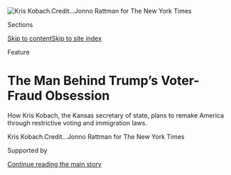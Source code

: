 <div id="app">

<div>

<div>

<div>

</div>

<div data-aria-hidden="false">

<div id="site-content" data-role="main">

<div>

<div class="css-1aor85t" style="opacity:0.000000001;z-index:-1;visibility:hidden">

<div class="css-1hqnpie">

<div class="css-epjblv">

<span class="css-z6pdnw">The Man Behind Trump’s Voter-Fraud
Obsession</span>

</div>

<div class="css-k008qs">

<div class="css-1iwv8en">

<span class="css-18z7m18"></span>

<div>

<div>

</div>

</div>

</div>

<span class="css-1n6z4y">https://nyti.ms/2siFKzB</span>

<div class="css-1705lsu">

<div class="css-4xjgmj">

<div class="css-4skfbu" data-role="toolbar" data-aria-label="Social Media Share buttons, Save button, and Comments Panel with current comment count" data-testid="share-tools">

  - 
  - 
  - 
  - 
    
    <div class="css-6n7j50">
    
    </div>

  - 
  - 

</div>

</div>

</div>

</div>

</div>

</div>

<div id="NYT_TOP_BANNER_REGION" class="css-11qgg8s">

</div>

<div id="fullBleedHeaderContent">

<div class="css-1mre5cn">

![<span class="css-i48y28 e13ogyst0" data-aria-hidden="true">Kris
Kobach.</span><span class="css-ach9cc e1z0qqy90" itemprop="copyrightHolder"><span class="css-1ly73wi e1tej78p0">Credit...</span><span><span>Jonno
Rattman for The New York
Times</span></span></span>](https://static01.graylady3jvrrxbe.onion/images/2017/06/18/magazine/18kobach1/18mag-18kobach-t_CA0-articleLarge.jpg?quality=75&auto=webp&disable=upscale)

</div>

<div class="css-hy7cq4">

<div class="css-6cn7ki">

<div class="NYTAppHideMasthead css-1bcu9v6 e1suatyy0">

<div class="section css-1o1qe8k e1suatyy2">

<div class="css-cu5p7t er09x8g0">

<div class="css-6n7j50">

</div>

<span class="css-1dv1kvn">Sections</span>

[Skip to content](#site-content)[Skip to site index](#site-index)

</div>

<div class="css-10698na e1huz5gh0">

</div>

</div>

</div>

Feature

<div class="css-1sojcmr ehdk2mb0">

# The Man Behind Trump’s Voter-Fraud Obsession

</div>

How Kris Kobach, the Kansas secretary of state, plans to remake America
through restrictive voting and immigration laws.

</div>

</div>

<div class="css-nwzfg5 e1gnum310">

<span class="css-1f9pvn2 magazine">Kris
Kobach.</span><span class="css-ach9cc e1z0qqy90" itemprop="copyrightHolder"><span class="css-1ly73wi e1tej78p0">Credit...</span><span><span>Jonno
Rattman for The New York Times</span></span></span>

</div>

<div id="sponsor-wrapper" class="css-1hyfx7x">

<div id="sponsor-slug" class="css-19vbshk">

Supported by

</div>

[Continue reading the main
story](#after-sponsor)

<div id="sponsor" class="ad sponsor-wrapper" style="text-align:center;height:100%;display:block">

</div>

<div id="after-sponsor">

</div>

</div>

<div class="css-1fl1393 e1gnum311">

<div class="css-18e8msd">

<div class="css-vp77d3 epjyd6m0">

<div class="css-1baulvz">

By <span class="css-1baulvz last-byline" itemprop="name">Ari
Berman</span>

</div>

</div>

  - June 13,
    2017

  - 
    
    <div class="css-4xjgmj">
    
    <div class="css-d8bdto" data-role="toolbar" data-aria-label="Social Media Share buttons, Save button, and Comments Panel with current comment count" data-testid="share-tools">
    
      - 
      - 
      - 
      - 
        
        <div class="css-6n7j50">
        
        </div>
    
      - 
      - 
    
    </div>
    
    </div>

</div>

</div>

</div>

<div class="section meteredContent css-1r7ky0e" name="articleBody" itemprop="articleBody">

<div class="css-1fanzo5 StoryBodyCompanionColumn">

<div class="css-53u6y8">

**<span class="css-ggqk20 ethc9we0">K</span>**ris Kobach likes to bill
himself as “the A.C.L.U.’s worst nightmare.” The Kansas secretary of
state, who was a champion debater in high school, speaks quickly for a
rural Midwesterner, with the confidence of a man who holds degrees from
Harvard, Oxford and Yale Law School, and until January he hosted his own
local radio show, which used that line about the A.C.L.U. to introduce
each episode. On March 3 he strode into the Robert J. Dole Federal
Courthouse in Kansas City, Kan., to face the latest lawsuit filed
against him by the civil-liberties organization. In an unusual
arrangement for a secretary of state, Kobach, 51, personally argues all
of his cases. He seems to see it as a perk of the job — and a mission.

The A.C.L.U. has filed four suits against Kobach since he was elected in
2010. All of them challenge some aspect of his signature piece of
legislation, the Secure and Fair Elections Act, or SAFE Act, a 2011
state law that requires people to show a birth certificate, passport or
naturalization papers to register to vote. Kobach has long argued that
such a law is necessary to prevent noncitizens from registering to vote,
a phenomenon that he has repeatedly claimed is both pervasive and a
threat to democracy. The A.C.L.U. has countered that the real purpose of
the law is not to prevent fraud but to stop the existing electorate from
expanding and shifting demographically. The same principle informed the
“grandfather clauses” of the Jim Crow era, which exempted most white
voters from literacy tests and poll taxes designed to disenfranchise
black voters. Even a seemingly small impediment to registration, like a
new ID requirement, favors the status quo, and in Kansas, and indeed
nationally, the status quo favors the Republican Party.

The Voting Rights Act of 1965 outlawed tactics that prevented blacks,
Hispanics and other minority groups from voting. But for decades,
Republicans have fought to circumvent the law by describing their
proposed restrictions — requiring specific forms of identification to
vote, preventing early voting, purging voting rolls — as colorblind
security measures, even though there is little evidence of any
individual voter fraud in the United States. The A.C.L.U. has repeatedly
argued that the Kansas law discriminated against minorities, young
people and low-income people, all of whom are more likely to be
registering for the first time and less likely to have immediate access
to citizenship papers, because they can’t afford them or were more
transient and don’t have copies of their documents at hand. No state has
been as aggressive as Kansas in restricting ballot access, and no
elected official has been as dogged as Kobach.

Standing before Judge Julie Robinson in Kansas City, Orion Danjuma, one
of the A.C.L.U. lawyers, noted that Kansas’s proof-of-citizenship law
applied only to people registering or updating their registrations after
2013. “Tens of thousands of Kansans have already been prevented from
registering to vote because of this requirement,” Danjuma said — one in
seven new registrants. Close to half of those were under 30.

</div>

</div>

<div class="css-1fanzo5 StoryBodyCompanionColumn">

<div class="css-53u6y8">

Today the A.C.L.U. was arguing that a new program called Birth Link —
which crosschecked flagged names on the list of voter registrations with
Kansas state birth records, conveniently automating the
proof-of-citizenship process — discriminated against Kansas residents
who were born outside the state. “The Birth Link policy is, in our view,
a constitutional smoking gun,” Danjuma said. “There’s nothing wrong at
all with the fact that the Kansas Department of Vital Records records
people who were born in the state. The problem is when the state starts
to distribute benefits — like the right to vote — based on whether or
not you’re in that database.”

For Kobach, the question of citizenship, and who has a rightful claim to
it, is at the heart of his lawsuits and legislation. Years before Donald
Trump began talking about building a wall, the fate of America’s white
majority was a matter of considerable interest to Kobach, who once
agreed with a caller to his radio show that a rise in Latino immigration
could lead to the “ethnic cleansing” of whites and has written scores of
laws across the country to crack down on undocumented immigration. He
told The Associated Press in May that he met Trump through his son
Donald Trump Jr., with whom he has a mutual friend. Kobach has since
become close to the White House inner circle, including the president
and his chief strategist, Steve Bannon. Two weeks after the election,
Kobach met with Trump at his golf club in Bedminster, N.J., where the
president-elect was auditioning potential members of his cabinet before
the press, and was photographed holding a white paper outlining a
“Kobach Strategic Plan for First 365 Days.” Though partly obscured,
what could be read of the document was a bullet-pointed wish-list of
right-wing policies that included “extreme vetting” and tracking of “all
aliens from high-risk areas,” reducing “intake of Syrian refugees to
zero,” deporting a “record number of criminal aliens in the first year”
and the “rapid build” of a wall along the U.S.-Mexico border.

Kobach did not go to work in the Trump administration: He said in May
that he had turned down two offered positions, one in the White House
and the other at the Department of Homeland Security, although The Wall
Street Journal reported in January that John Kelly, the secretary of the
Department of Homeland Security, had balked at making Kobach his deputy.
But on May 11 Trump named him vice chairman of a new Presidential
Advisory Commission on Election Integrity to be led by Vice President
Mike Pence. The commission will examine “improper voter registrations
and improper voting” — issues that Kobach, with his high-profile efforts
in Kansas, almost single-handedly put on the Trump administration’s
radar.

Kobach’s plans represent a radical reordering of American priorities.
They would help preserve Republican majorities. But they could also
reduce the size and influence of the country’s nonwhite population. For
years, Republicans have used racially coded appeals to white voters as a
means to win elections. Kobach has inverted the priorities, using
elections, and advocating voting restrictions that make it easier for
Republicans to win them, as the vehicle for implementing policies that
protect the interests and aims of a shrinking white majority. This has
made him one of the leading intellectual architects of a new nativist
movement that is rapidly gaining influence not just in the United States
but across the globe.

On June 8, Kobach announced his candidacy in the 2018 Kansas
gubernatorial race, telling a room full of supporters in the Kansas City
suburb of Lenexa that he had “the honor of personally advising President
Trump, both before the election and after the election, on how to reduce
illegal immigration. And is he doing a good job?” The crowd cheered. If
Kobach wins, he could be positioned to run for president as the legal
mind who can deliver the promise of Trumpism without the baggage of
Trump himself.

</div>

</div>

<div class="css-1fanzo5 StoryBodyCompanionColumn">

<div class="css-53u6y8">

At the A.C.L.U. hearing, Kobach argued that his restrictive measures
were justified by the high stakes. “We are preventing noncitizens from
voting in elections,” he said. “And when a few noncitizens vote, those
can swing a close election.” Afterward, sipping a Diet Coke at the
restaurant in the Hilton Garden Inn across the street from the
courthouse, Kobach told me he wants his work in Kansas to become a model
for the rest of the country. Other state and federal laws would follow,
if only he could create “the absolute best legal framework,” he said.
“That’s what I set out to do.”

</div>

</div>

<div class="css-79elbk" data-testid="photoviewer-wrapper">

<div class="css-z3e15g" data-testid="photoviewer-wrapper-hidden">

</div>

<div class="css-1a48zt4 ehw59r15" data-testid="photoviewer-children">

![<span class="css-i48y28 e13ogyst0" data-aria-hidden="true">Linda
Borror, an administrative assistant in Kobach’s election office. Her
duties include delivering the oath of
office.</span><span class="css-ach9cc e1z0qqy90" itemprop="copyrightHolder"><span class="css-1ly73wi e1tej78p0">Credit...</span><span>Jonno
Rattman for The New York
Times</span></span>](https://static01.graylady3jvrrxbe.onion/images/2017/06/18/magazine/18kobach3/18mag-18kobach-t_CA1-articleLarge.jpg?quality=75&auto=webp&disable=upscale)

</div>

</div>

<div class="css-1fanzo5 StoryBodyCompanionColumn">

<div class="css-53u6y8">

**No one better** represents the kind of America that Kobach is
promoting than Kobach himself. He is tall and broad-shouldered and looks
like John Wayne. He was born in Wisconsin and moved to Topeka, Kan.,
when he was 7. In high school, he mowed lawns and worked at his father’s
Buick dealership. After becoming class president, he went on to Harvard.

It was at Harvard that Kobach became a protégé of Prof. Samuel
Huntington, then the director of Harvard’s Center for International
Affairs. Huntington had worked in the National Security Council under
President Jimmy Carter, but he is now best known for his dire warnings
about an inevitable “clash of civilizations” between various regional
and religious groups, including Islam and the West. Under Huntington’s
guidance, Kobach wrote his senior thesis on how the movement to divest
from South Africa was misguided because international businesses were
already leading the way against apartheid. (Huntington, who had advised
South Africa’s government, argued that a transition away from white
minority rule might require a period of “enlightened despotism.”)

Kobach says Huntington “touched on a lot of themes I’ve worked on with
immigration law,” but he distances himself from some of Huntington’s
more radical ideas. Two of those ideas, however, have played an
important role in the direction of the larger reactionary movement that
Kobach leads.

The first was that broad-based participation in a democracy was not
always a good thing. “Some of the problems of governance in the United
States today stem from an excess of democracy,” Huntington wrote in a
1975 report called “The Crisis of Democracy,” and there are “potentially
desirable limits to the indefinite extension of political democracy.”

Huntington warned of the dangers of expanding the franchise to
previously disenfranchised and marginalized groups of voters. “In
itself, this marginality on the part of some groups is inherently
undemocratic, but it has also been one of the factors which has enabled
democracy to function effectively,” Huntington wrote. “Marginal social
groups, as in the case of the blacks, are now becoming full participants
in the political system. Yet the danger of overloading the political
system with demands which extend its functions and undermine its
authority still remains.”

</div>

</div>

<div class="css-1fanzo5 StoryBodyCompanionColumn">

<div class="css-53u6y8">

The second idea was that the changing demographics of the United States
would lead to a culture war between Anglo-Protestants and newer
immigrant groups, particularly Latinos. “While Muslims pose the
immediate problem to Europe,” Huntington wrote in his 1996 book “The
Clash of Civilizations,” “Mexicans pose the problem for the United
States.”

He expanded on this view in his 2004 book “Who Are We? The Challenges to
America’s National Identity,” denouncing the “Hispanization” of the
United States and claiming that many Mexican-American immigrants “do not
appear to identify primarily with the United States” and were “often
contemptuous of American culture.”

Huntington’s central thesis was that the country’s “Anglo-Protestant
culture” was under siege: He warned that “the large and continuing
influx of Hispanics threatens the pre-eminence of white Anglo-Protestant
culture and the place of English as the only national language. White
nativist movements are a possible and plausible response to these
trends.” Five years later, in an essay in Foreign Policy, he amplified
the point: “Demographically, socially and culturally, the reconquista
(reconquest) of the Southwest United States by Mexican immigrants is
well underway.”

Kobach enrolled at Yale Law School in 1992. In his final year,
California voters approved Prop. 187, a sweeping law, also known as the
Save Our State initiative, that for the first time restricted public
benefits, including education and health care, for undocumented
immigrants. The federal courts ultimately blocked the law, on the
grounds that California was overstepping federal immigration authority,
and it is now largely remembered as a political debacle. California had
been predominately Republican for decades, but a backlash from the
state’s growing Hispanic population pushed Gov. Pete Wilson out of
office and flipped the state from more-or-less red to permanently blue.

Kobach says that it was not Huntington so much as Prop. 187 that sparked
his interest in immigration law. “It was not popular at Yale Law School,
but I defended it,” he said. “It just struck me as obvious that a state
has the right to restrict its welfare benefits only to those people who
are U.S. citizens or are visiting the state legally.”

Jed Shugerman, a legal historian at Fordham Law School, attended a
debate at Yale as an undergraduate in which Kobach defended Prop. 187.
“While the other pro-187 debaters were careful to distinguish between
the ‘legal’ and ‘illegal’ process, Kobach struck me even then as far
more xenophobic than other Yale conservatives,” Shugerman wrote on his
personal blog in May. “His image at that moment is seared into my
memory, because I remember thinking, This dude is really smart and
really scary. Remember his name, because he’ll be back with a
vengeance.”

</div>

</div>

<div class="css-79elbk" data-testid="photoviewer-wrapper">

<div class="css-z3e15g" data-testid="photoviewer-wrapper-hidden">

</div>

<div class="css-1a48zt4 ehw59r15" data-testid="photoviewer-children">

<div class="css-1xdhyk6 erfvjey0">

<span class="css-1ly73wi e1tej78p0">Image</span>

<div class="css-zjzyr8">

<div data-testid="lazyimage-container" style="height:257.77777777777777px">

</div>

</div>

</div>

<span class="css-i48y28 e13ogyst0" data-aria-hidden="true">Bills that
Kobach helped write or helped get passed in the State
Legislature.</span><span class="css-ach9cc e1z0qqy90" itemprop="copyrightHolder"><span class="css-1ly73wi e1tej78p0">Credit...</span><span>Jonno
Rattman for The New York Times</span></span>

</div>

</div>

<div class="css-1fanzo5 StoryBodyCompanionColumn">

<div class="css-53u6y8">

**In 2001, Kobach** took a leave of absence from his job as a law
professor at the University of Missouri-Kansas City to become a White
House fellow in the George W. Bush administration. He was assigned to
the Justice Department a week before Sept. 11. While much of the
national-security establishment regarded the attacks as an intelligence
failure, Kobach viewed them as a failure of border security. Mark
Johnson, a partner at Dentons law firm in Kansas City who has known
Kobach for 25 years, says, “It radicalized him on the issue of
immigration.”

</div>

</div>

<div class="css-1fanzo5 StoryBodyCompanionColumn">

<div class="css-53u6y8">

Kobach grew close to Attorney General John Ashcroft, and when the
fellowship ended a year later, he stayed on as his chief adviser on
immigration and border-security issues. One of his first tasks was to
implement the National Security Entry-Exit Registration System, or
Nseers, a program he designed that required all male visa holders over
the age of 16 from 24 predominantly Muslim countries (and North Korea)
to be fingerprinted, photographed and interviewed by immigration
authorities. The program was controversial inside and outside the
government. The A.C.L.U. said in a statement that it “mandated ethnic
profiling on a scale not seen in the United States since
Japanese-American internment during World War II and the ‘Operation
Wetback’ deportations to Mexico of 1954.” The Obama administration
halted the program in 2011. Nseers did not result in a single known
conviction on terrorism charges, but it did result in deportation
proceedings for nearly 14,000 Muslim men, many for minor immigration
violations. Today Kobach recalls it as a “great success.”

In 2003, Kobach returned to Kansas to challenge Dennis Moore, a
Democrat, for his seat in Congress. The following year, he also
represented students in a lawsuit sponsored by the Federation for
American Immigration Reform, or FAIR, a far-right advocacy group, in a
lawsuit challenging a provision that allowed public universities to
charge undocumented residents of Kansas in-state tuition rates. (The
suit was unsuccessful.)

FAIR was founded in 1978 by John Tanton, an ophthalmologist in rural
Michigan. Tanton was initially concerned about how human population
growth was harming the environment, but increasingly embraced nativist
arguments that demonized all kinds of immigration, illegal and legal. He
was especially struck by a brazenly racist 1973 novel called “The Camp
of the Saints,” by a French author, Jean Raspail, depicting “the end of
the white world” after a fleet of savage refugees, led by an Indian
called “the turd eater,” overwhelm Europe. Tanton republished the book
in English, and it attracted some influential American readers,
including Steve Bannon, who has cited the book frequently.

Tanton argued that white people needed to take action against the
country’s demographic changes. Tanton outlined his concerns in a 1986
memo, now available from The Southern Poverty Law Center, which labeled
FAIR a “hate group.” “Will Latin American migrants bring with them the
tradition of the mordida (bribe), the lack of involvement in public
affairs, etc.?” he asked in the memo addressed to colleagues at a
retreat of anti-immigration activists in 1986. “As Whites see their
power and control over their lives declining, will they simply go
quietly into the night? Or will there be an explosion?” The Los Angeles
Times studied FAIR’s tax returns and found that it had received at least
$600,000 in grants from the Pioneer Fund, a nonprofit foundation that
subsidizes research that claims to prove blacks and other minorities are
genetically inferior to whites.

Kobach’s connection to Tanton — in addition to representing FAIR in
court, he received contributions totaling $10,000 from a
political-action committee run by Tanton’s wife — became an issue in his
congressional run. “People and groups tied to white supremacists gave
Kobach thousands,” said a TV ad run by Moore. “One even hired Kobach.”
But Kobach refused to return the donations or disavow Tanton or FAIR.
Instead, he made opposition to undocumented immigration the centerpiece
of his campaign, criticizing Moore for supporting what Kobach described
as “amnesty” and calling for the National Guard to patrol the Mexican
border.

Kobach lost the race by 11 points but earned national headlines for his
outspoken nativism. “I want to just applaud you for your courage,” Bill
O’Reilly told him that year, during Kobach’s first of many appearances
on O’Reilly’s show. “You’re the first former administration official to
come up and really tell the folks what’s going on.” Kobach became
counsel to the Immigration Reform Law Institute, the legal arm of FAIR,
and began drafting a series of ordinances for cities around the country,
preventing landlords from knowingly renting to undocumented immigrants
or employers from hiring them. Most of the laws were defeated in court
because the federal government had the exclusive power to enforce
immigration laws. But Kobach’s co-counsel, Michael Hethmon, recognized
their real purpose. He told the filmmakers of the 2009 documentary “9500
Liberty,” that the effort to institute one of Kobach’s model ordinances
in Prince William County, Virginia, might best be understood as “a field
study.”

</div>

</div>

<div class="css-1fanzo5 StoryBodyCompanionColumn">

<div class="css-53u6y8">

**In 2006, Kobach** received a call from the Maricopa County Attorney’s
office in Phoenix. Andrew Thomas, the county attorney, wanted Kobach to
defend his interpretation of the state’s “coyote law,” which in his view
should allow undocumented immigrants to be charged as co-conspirators
when they were caught illegally crossing the border. Kobach agreed.

Even as he remained active in his own state’s politics, serving as
chairman of the Kansas Republican Party from 2007 to 2009, Kobach began
spending more time in Arizona. He struck up a friendship with Joe
Arpaio, the Maricopa County sheriff, who dubbed himself “America’s
toughest sheriff.” Arpaio, one of the first local sheriffs who took it
upon himself to enforce federal immigration law, was also a flamboyantly
authoritarian figure who drew national attention for requiring his
inmates to wear pink underwear, work on chain gangs and live outdoors in
tents where temperatures reached 130 degrees. At the Justice Department,
Kobach had promoted an effort to deputize local police departments with
immigration-enforcement authority from Immigration and Customs
Enforcement. In 2007, Arpaio received such a deputization, and his
office within two years had arrested 33,000 undocumented immigrants,
many of them in highly publicized “crime suppression” sweeps.

In 2009, after Barack Obama took office, the Department of Homeland
Security rescinded Arpaio’s immigration-enforcement powers. That same
year, the Justice Department began an investigation into Arpaio’s
“discriminatory police practices and unconstitutional searches and
seizures.” Not long after that, Arpaio hired Kobach to train all of his
deputies on how to comply with federal immigration law. “I really want
to applaud what Maricopa County is doing,” Kobach said in a video for
the trainings, calling the county a model for the nation. Despite the
federal government’s jurisdiction over immigration, Kobach told Arpaio’s
deputies they had “inherent authority” to enforce immigration laws,
based on a 2002 memo Kobach had requested from the Justice Department.
He listed several of the dozens of federal crimes undocumented
immigrants could be arrested for, including “failure to carry an alien
registration card” and “failure to notify the federal government of a
change of address.”

Kobach also helped State Senator Russell Pearce, the foremost opponent
of undocumented immigration in the State Legislature, draft SB 1070, a
2010 bill that required the Arizona police to ask for citizenship papers
from anyone they had “reasonable suspicion” of being in the state
illegally.

</div>

</div>

<div style="max-width:100%;margin:0 auto">

<div class="css-17dprlf" data-id="100000005160382" data-slug="18mag-kobach-pullquote1" style="max-width:300px">

</div>

</div>

<div class="css-1fanzo5 StoryBodyCompanionColumn">

<div class="css-53u6y8">

Kobach counseled Pearce on how to make the bill even more sweeping. In
an email to Pearce before the law’s final passage, Kobach said that a
person’s violation of “any county or municipal ordinance” could lead to
an immigration query: “This will allow police to use violations of
property codes (i.e., cars on blocks in the yard) or rental codes (too
many occupants of a rental accommodation) to initiate queries as well.”
After filing a lawsuit against SB 1070, the A.C.L.U. referred to it on
its website as the Show Me Your Papers law.

Arizona became the first state to act on another of Kobach’s theories:
attrition through enforcement. Make life miserable enough for
immigrants, and they will leave of their own volition. As Pearce told
The Arizona Republic newspaper, “Disneyland taught us that if you shut
down the rides, people leave the amusement park.” Mitt Romney was widely
mocked when he used the word “self-deportation” during the 2012
election, but that was exactly what Kobach was trying to achieve in
Arizona.

</div>

</div>

<div class="css-1fanzo5 StoryBodyCompanionColumn">

<div class="css-53u6y8">

The Arizona experiment didn’t end well for the state or its principal
actors. The interpretation of the “coyote law” that Kobach came to
Arizona to defend was blocked in 2013. The Supreme Court struck down
three of four sections of SB 1070 and narrowed enforcement of the “show
me your papers” provision. The Justice Department sued Arpaio in 2012,
and the following year a federal court ruled that his immigration stops
violated federal law, including the Civil Rights Act of 1964, for
discriminating against Latinos. Arpaio was ultimately charged with
criminal contempt of court; he failed to be re-elected in November 2016.
Andrew Thomas, the county attorney, was disbarred by the Arizona Supreme
Court in 2012 for what it called an “unholy collaboration” with Arpaio.
Russell Pearce was recalled from the Senate in 2011 and then resigned as
vice chairman from the Arizona Republican Party after saying on his
radio show that Medicaid recipients should be sterilized, which led to a
public outcry.

But Kobach continued to thrive. In 2010, the same year SB 1070 passed in
Arizona, he ran for secretary of state in Kansas. “My hope is that
Kansas will be to stopping election fraud what Arizona is to stopping
illegal immigration,” he told The Kansas City Star. The position of
secretary of state was not an especially glamorous one, but it offered
an enormous amount of power by virtue of its authority to enforce state
voting laws, particularly as American elections were being decided by
increasingly narrow margins. During the 2000 election in Florida and the
2004 election in Ohio, Republican secretaries of state were at the
center of hotly disputed elections.

Kobach had not been a particularly popular figure in Kansas. When he was
chairman of the Kansas Republican Party, he introduced what he described
as a “loyalty rule” to expel moderate Republican party leaders, an
episode The Kansas City Star likened to the “Kansas G.O.P.’s version of
Stalin’s purges.” But Kobach also had a growing constituency. “He should
be running for president,” Arpaio said when he came to Kansas to
campaign for Kobach, “but we’ll take secretary of state.”

**Just a few** days before Election Day in 2010, Kobach held a news
conference and announced that nearly 2,000 dead voters in the state were
still registered to vote. “Every one of those 1,966 identities is an
opportunity for voter fraud waiting to happen,” he said. Kobach singled
out one name, Alfred K. Brewer, who was born in 1900 and died in 1996,
but was in fact listed as having voted just that year. “An Alfred K.
Brewer voted in the 2010 primary election,” Kobach said. “Is it the same
one? We are still trying to achieve confirmation of this, but it
certainly seems like a very real possibility.”

A reporter from The Wichita Eagle found Alfred K. Brewer very much
alive; he was in his front yard doing chores. “I don’t think this is
heaven, not when I’m raking leaves,” Brewer said. He was 78 and had been
listed as being born in 1900 because Kansas didn’t record birth dates on
voter registration forms back when he first registered. The date of
death was his father’s, who had the same name but was born in 1904.
Kobach could have avoided the embarrassing mix-up if he had called
Brewer before singling him out.

But Kansas voters, in the age of Obama, demonstrated an appetite for
Kobach’s nativist brew of anti-immigration sentiment and voting
restrictions. He won handily and quickly set about turning a once-sleepy
office into a kind of laboratory for limiting access to the ballot.

In 2005, Kansas joined with three other Midwestern states in a regional
compact called the Interstate Voter Registration Crosscheck Program. The
program compared state records to find people registered to vote in more
than one place. On taking office, Kobach, recognizing the program’s
potential, championed it to election officials around the country,
rapidly expanding its reach. The program now includes more than 30
states.

</div>

</div>

<div class="css-1fanzo5 StoryBodyCompanionColumn">

<div class="css-53u6y8">

Crosscheck appeared to offer an appealing scientific certainty to the
hunt for fraud. But it could also be used to suppress the vote. The
program searches for double registrations using only voters’ first and
last names and date of birth, and it generates thousands of false
matches — John Smith in Kansas can easily be confused with John Smith in
Iowa. These false matches have in several instances led to people being
wrongly removed from voter rolls. In 2013, after Virginia joined
Crosscheck, and in the midst of a hotly contested governor’s race, the
state board of elections sent counties a list of more than 57,000 voters
to purge because they were supposedly registered in other states. The
data was littered with errors: Lawrence Haake, then the registrar in
Chesterfield County, told The Richmond Times-Dispatch, “We do need an
interstate checking mechanism, but I’m not real impressed with this
one.”

Crosscheck has led to outrageous headlines that make double voting seem
far more common than it is. In 2014, after North Carolina joined
Crosscheck, the head of the state board of elections reported that in
the 2012 general election, there were 35,750 voters in the state whose
first and last names and dates of birth matched those of individuals who
voted in the same election in a different state. Republican leaders of
the North Carolina Legislature called it “alarming evidence of voter
fraud,” and the conservative political strategist Dick Morris told Sean
Hannity on Fox News, “It’s the most important data I’ve read in a year,”
adding that it was “the first concrete evidence we’ve ever had of
massive voter fraud.” But when North Carolina investigated the numbers
using additional data like the last four digits of voters’ Social
Security numbers, eight cases of potential double voting were referred
to prosecutors and two people were
convicted.

</div>

</div>

<div style="max-width:100%;margin:0 auto">

<div class="css-17dprlf" data-id="100000005160398" data-slug="18mag-kobach-pullquote2" style="max-width:300px">

</div>

</div>

<div class="css-1fanzo5 StoryBodyCompanionColumn">

<div class="css-53u6y8">

Some states, including Florida and Oregon, have withdrawn from
Crosscheck over concerns about its accuracy. In a 2016 paper,
researchers at Stanford, Harvard, Yale and the University of
Pennsylvania analyzed the lists of potential duplicate voter
registrations that Crosscheck sent to the state of Iowa before the 2012
and 2014 elections and found that “200 legitimate voters may be impeded
from voting for every double vote stopped.”

Kobach’s other major project was making the SAFE Act into a sustainable
model of election legislation, one that would stand up to scrutiny in
the courts. When it was made into law in April 2011, Kobach compared it
to the 19th Amendment, which gave women the right to vote. But the
A.C.L.U. immediately began to file legal challenges claiming that rather
than expand access to the ballot, the law was making it harder to vote.

One of the most significant challenges to the SAFE Act came from a
lawsuit in a different state. In June 2013, the Supreme Court ruled that
Arizona could not require proof of citizenship for those who registered
to vote using a federal registration form, which had the effect of
nullifying part of the SAFE Act. Justice Antonin Scalia, however, in
writing the majority opinion, noted that states like Arizona and Kansas
that wanted to implement proof-of-citizenship laws could petition the
Election Assistance Commission, which is a little-known federal agency
created after the 2000 presidential-election recount. Its approval, he
said, would be sufficient to make the laws constitutional. Kobach, who
filed just such a petition in 2012, promptly sent another request two
months later, but the acting executive director of the E.A.C. denied it.

A finalist for the permanent position of executive director at the
E.A.C. happened to be one of Kobach’s own election commissioners in
Kansas, Brian Newby of Johnson County. Kobach was informed in April 2015
by staff at the Johnson County Election Office that Newby was being
audited for misusing county funds, but instead of admonishing Newby,
Kobach recommended him for a top federal job. The E.A.C., which was made
up of three commissioners, two of whom were Republicans, took Kobach’s
advice, and Newby got the job in November 2015. Three months after Newby
took office, he unexpectedly changed the E.A.C.’s rules in Kobach’s
favor.

</div>

</div>

<div class="css-1fanzo5 StoryBodyCompanionColumn">

<div class="css-53u6y8">

The League of Women Voters sued the E.A.C. two weeks later. “If the
Newby decision stands, then every state in the nation will be able to
require documentary proof of citizenship,” the group’s advocacy
director, Lloyd Leonard, told The New York Times. “Citizenship
documents,” like birth certificates and passports, are not things most
Americans carry around with them. That makes it impossible for groups
like the League of Women Voters to register voters at farmers markets or
public marches and demonstrations. When the SAFE Act went into effect,
eight of nine chapters of the Kansas League of Women Voters suspended
voter-registration activities; the Wichita chapter went from registering
4,000 voters in 2012 to just 465 in 2014.

The Obama Justice Department took the extraordinary step of refusing to
defend Newby’s directive in federal court, so Kobach defended it
himself. The 10th Circuit Court of Appeals ruled against him, finding
that Newby, as executive director, did not have the authority to make
the decision without the consent of his commissioners.

**In 2015, Kobach** persuaded the Kansas Legislature to make him the
only secretary of state in the country with the power to independently
prosecute voter-fraud cases. He told The Kansas City Star that this was
“the final piece in the puzzle in terms of preventing voter fraud.”
Betty and Steven Gaedtke were two of the first people Kobach charged.
After retiring, the Gaedtkes left Olathe, Kan., to build their dream
house in the woods of the Arkansas Ozarks. Betty is a member of the
Quapaw Tribe of Oklahoma, which was based in Arkansas before being
forcefully relocated to Oklahoma in the 1800s, and she felt as if she
were returning home. She was elected to the tribal council and became an
advocate against sexual assault. “She’s very, very civic-minded,” her
lawyer, Trey Pettlon, said.

Betty became an Arkansas resident and voted there in 2010. Her husband
moved down after her and, before he left, filled out absentee ballots
for each of them in Kansas. Then he settled in Arkansas before the 2010
election and voted there too, believing he had lawfully established
residency. County attorneys in Kansas declined to prosecute the
Gaedtkes, seeing the double voting as an honest mistake. But in October
2015, a month before the five-year statute of limitations expired,
Kobach charged them each with three misdemeanor counts of “voting
without being qualified.” The evidence was “very strong that the
individuals in question intentionally voted multiple times in the same
election,” he said.

“If I was convicted of that, I would’ve had to step down from my tribe,”
Betty recalls. “The whole experience was such a nightmare.” Five days
before the trial was set to begin, Kobach’s office dropped the charges
against Betty. Steven pleaded guilty to one of the misdemeanors and
received a $500 fine. “I didn’t even get to tell him: ‘This is what I
look like. I’m a good person,’ ” Betty says of Kobach. “I feel like I
was just a pawn for him.”

Though Kobach received the authority to prosecute fraud cases after
warning that voting by “aliens” was rampant, the nine convictions he has
won since 2015 have primarily been citizens 60 and over who own property
in two states and were confused about voting requirements. Only one
noncitizen has been convicted. A state representative, John Carmichael,
a Democrat from Wichita, told me these cases were “show trials to try
and justify his prosecutorial authority,” and he has introduced a bill
to repeal Kobach’s prosecutorial power.

While Kobach searched for fraud cases, his SAFE Act had blocked the
registrations of 35,000 Kansans by September 2015. Then Kobach started
removing anyone from the rolls who didn’t provide citizenship documents
within 90 days. “It’s no big deal,” he told Fox News. “Nobody’s being
disenfranchised.” In February 2016, the A.C.L.U. sued Kobach on behalf
of more than 18,000 Kansas voters who had unsuccessfully tried to
register at the Department of Motor Vehicles. A federal court found that
the SAFE Act violated the 1993 National Voter Registration Act, which
allowed voters to register at many government agencies. In response,
Kobach had an administrative rule passed which said that any Kansan who
registered at the D.M.V. but didn’t show proof of citizenship could vote
in federal but not state elections. In July 2016, while Kobach was at
the Republican National Convention helping to draft the G.O.P. platform,
the A.C.L.U. sued him again. “It seemed bonkers that someone would be
able to vote for president but not school board or City Council or
secretary of state,” said Dale Ho, director of the A.C.L.U.’s Voting
Rights Project.

</div>

</div>

<div class="css-1fanzo5 StoryBodyCompanionColumn">

<div class="css-53u6y8">

Marvin Brown, a 91-year-old World War II veteran, became the lead
plaintiff. Brown was the first person Kobach ever met who had paid a
poll tax. He paid $2 to register on his 21st birthday in Arkansas in
1946, after returning from flying bomber planes over Germany during
World War II. “I learned in civics it was your reasonable and honorable
duty to vote,” he told me. He added that Sevier County was deciding
whether to allow alcohol sales and “the main reason I registered was
cause they were voting for the sale of beer.”

Brown moved to Kansas in 1948 and worked as an electrician, ran a marina
in Arkansas and then moved back to the Kansas City suburbs to be closer
to his family. In 2015, he went down to the county government building
with his wife to register to vote in Kansas. “We did everything we did
before,” he said. “Then we got this precious letter that said you have
to prove your citizenship. I got a little upset.” Brown’s ancestors had
fought for the Union in the Civil War and settled in Kansas afterward.
He flew so many bombing missions in World War II that the Air Force lost
count. “I grew up in this country,” he said. “I’m 91 years old, and this
son of a buck is telling me I might not be a citizen. I told Kobach,
‘That hurts me inside real deep.’ ”

In court, Kobach questioned Brown’s citizenship and said he didn’t have
standing to sue. “At this point, we don’t even know that these
individuals are citizens,” he said. “We know that they are asserting
that Mr. Brown fought in the war and, of course, even that doesn’t prove
your citizenship.” A state court struck down the two-tiered election
system 10 days after the case was filed. “The number of noncitizen
registrations are minuscule,” the judge wrote, “compared to the number
of voters that potentially will be unable to vote.”

**“I won the** popular vote if you deduct the millions of people who
voted illegally,” Donald Trump tweeted on Nov. 27. When asked in an ABC
interview where Trump got that information, the president-elect’s
adviser Kellyanne Conway named Kobach as a source of the claim. Three
days later, after Kobach certified the results of the 2016 election in
Kansas at the Capitol in Topeka, he told reporters, “I think the
president-elect is absolutely correct when he says the number of illegal
votes cast exceeds the popular-vote margin between him and Hillary
Clinton.”

As evidence, Kobach pointed to a 2014 study whose lead author was an Old
Dominion University political scientist, Jesse Richman. It estimated
that “6.4 percent of noncitizens voted in 2008.” That finding was
quickly picked up by Breitbart (“Study: Voting by Non-Citizens Tips
Balance for Democrats”) and National Review (“Jaw-Dropping Study Claims
Large Numbers of Non-Citizens Vote in U.S.”) and was also cited directly
by Trump on the campaign trail.

Yet Richman’s study was soon contested by other political scientists.
Richman had found 489 noncitizens in a much larger 2010 Harvard survey
of 55,400 American adults called the Cooperative Congressional Election
Study. In 2012, three political scientists who coordinated the original
C.C.E.S. study went back and re-interviewed 19,000 of the respondents.
They found only 85 who said they were noncitizens in the survey — and
none of them could be matched to a valid voting record. “Thus the best
estimate of the percentage of noncitizens who vote is zero,” they wrote.

</div>

</div>

<div class="css-1fanzo5 StoryBodyCompanionColumn">

<div class="css-53u6y8">

In January 2017, nearly 200 leading political scientists signed an open
letter criticizing Richman’s study. Kobach nevertheless recently
retained Richman as an expert witness in his ongoing battle with the
A.C.L.U., and Richman produced another eye-popping claim: 18,000
noncitizens were registered to vote in Kansas. To reach that number,
Richman identified 37 noncitizens on a list of temporary driver’s
licenses in Kansas and found six who, he wrote in an expert report that
Kobach filed in court, “had either registered to vote or attempted to
register to vote.” He then divided those six people, representing 16
percent of a total of 37 people, by Kansas’s estimated noncitizen
population of 114,000 and concluded that “a very substantial number and
portion of noncitizens in Kansas have registered to vote or attempted to
register to vote — more than 18,000.”

Brian Schaffner, a professor of political science at the University of
Massachusetts-Amherst who helped conduct the original C.C.E.S. study,
said that going from six people who may have registered to 18,000
noncitizens actually registering or trying to register was a huge leap.
“We don’t know that any of them actually registered,” Schaffner told
me. “None of them are matched to a valid vote record.” When Kobach told
the Kansas Legislature in February that “18,000 aliens may be on the
Kansas voting rolls,” the gallery erupted in laughter. Kobach threw up
his hands, looked back directly at the chamber and said, “You can
perhaps do your own statistical analysis and submit it to the court.”

Kobach’s chilling narrative of deceitful foreigners subverting democracy
has served him well. Making people believe that voter fraud is rampant
builds public support for policies that restrict access to the ballot.
And claims of illegal voting by noncitizens help justify Kobach’s
hard-line anti-immigration agenda. This has given Kobach a powerful
political constituency, not least of which is the president himself. The
story Kobach tells about voter fraud is what persuaded Trump to create a
presidential commission on “election integrity” and name Kobach its vice
chairman. “He’s stated his own view publicly, which is consistent with
what he’s told me privately,” Kobach says of Trump’s views on voter
fraud. “He believes that it’s a significant problem.”

The Trump commission marks a major step forward in Kobach’s efforts to
nationalize his restrictions on voting. He’ll have a presidential bully
pulpit and access to government resources that weren’t previously
available, such as a nationwide database that includes noncitizens that
could be run against state voter rolls to generate new allegations. But
that Systematic Alien Verification for Entitlements database does not
automatically reveal the status of immigrants who become U.S. citizens,
which means thousands of noncitizens who are subsequently naturalized
could mistakenly be tagged as illegal voters. The commission will also
make policy recommendations at the federal and state level, which could
include support for suppressive policies like strict voter-ID laws and
voter-rolls purges.

Kobach says the National Voter Registration Act and the Voting Rights
Act, the country’s cornerstone voting-rights laws, are being
misinterpreted. “The N.V.R.A. has been abused by organizations like the
A.C.L.U.,” Kobach told me. “They’ve twisted the words to try and say it
prevents proof-of-citizenship laws.” The Voting Rights Act is also
“being abused by the A.C.L.U.,” he says. “Now they’re trying to attack
photo-ID laws using the Voting Rights Act by claiming, using very flimsy
evidence, that photo-ID laws disproportionately affect minority
populations more than others.” Kobach wants proof-of-citizenship laws to
be adopted in every state.

In 2006, when he was still a law professor, Kobach spoke at a
candlelight gathering to oppose federal immigration reform, billed as a
Vigil to Save the American Worker, in Kansas City. The event was
sparsely attended, but Kobach spoke pessimistically to those who had
come with passion. He cited a line often attributed to Winston
Churchill. “He said that his definition of a fanatic is ‘someone who
can’t change his mind and won’t change the subject,’ ” Kobach said,
standing in the candlelight. “And friends, if that’s what a fanatic is,
then I guess I’m a fanatic. Because, when it comes to restoring the rule
of law, I can’t change my mind and I won’t change the subject.”

</div>

</div>

</div>

<div>

</div>

<div>

</div>

<div>

</div>

<div>

<div id="bottom-wrapper" class="css-1ede5it">

<div id="bottom-slug" class="css-l9onyx">

Advertisement

</div>

[Continue reading the main
story](#after-bottom)

<div id="bottom" class="ad bottom-wrapper" style="text-align:center;height:100%;display:block;min-height:90px">

</div>

<div id="after-bottom">

</div>

</div>

</div>

</div>

</div>

## Site Index

<div>

</div>

## Site Information Navigation

  - [© <span>2020</span> <span>The New York Times
    Company</span>](https://help.nytimes3xbfgragh.onion/hc/en-us/articles/115014792127-Copyright-notice)

<!-- end list -->

  - [NYTCo](https://www.nytco.com/)
  - [Contact
    Us](https://help.nytimes3xbfgragh.onion/hc/en-us/articles/115015385887-Contact-Us)
  - [Work with us](https://www.nytco.com/careers/)
  - [Advertise](https://nytmediakit.com/)
  - [T Brand Studio](http://www.tbrandstudio.com/)
  - [Your Ad
    Choices](https://www.nytimes3xbfgragh.onion/privacy/cookie-policy#how-do-i-manage-trackers)
  - [Privacy](https://www.nytimes3xbfgragh.onion/privacy)
  - [Terms of
    Service](https://help.nytimes3xbfgragh.onion/hc/en-us/articles/115014893428-Terms-of-service)
  - [Terms of
    Sale](https://help.nytimes3xbfgragh.onion/hc/en-us/articles/115014893968-Terms-of-sale)
  - [Site
    Map](https://spiderbites.nytimes3xbfgragh.onion)
  - [Help](https://help.nytimes3xbfgragh.onion/hc/en-us)
  - [Subscriptions](https://www.nytimes3xbfgragh.onion/subscription?campaignId=37WXW)

</div>

</div>

</div>

</div>
